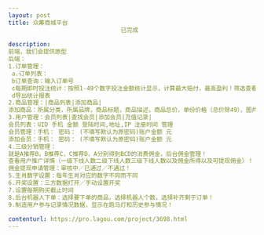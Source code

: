 ```yaml
---                
layout: post       
title: 众筹商城平台
                                已完成
           
description: 
前端，我们会提供原型
后端：
1.订单管理：
 a.订单列表：
 b订单查询：输入订单号
 c每期即时投注统计：按照1-49个数字投注金额统计显示，计算最大赔付，最高盈利！筛选查看：排除机器人／排除投注账号
 d导出统计报表
2.商品管理：|商品列表|添加商品|
添加商品：所属分类，所属品牌，商品标题，商品描述，商品总价，单份价格（总价除49），图片展示
3.用户管理：会员列表|查找会员|添加会员|充值记录|
会员列表：UID 手机 金额 登陆时间,地址,IP 注册时间 管理
会员管理：手机： 密码： (不填写默认为原密码)账户金额 元 
添加会员：手机： 密码： (不填写默认为原密码)账户金额 元 
4.三级分销管理：
就是A推荐B，B推荐C，C推荐D，A分别得到BCD的消费佣金，后台佣金管理！
查看用户推广详情（一级下线人数二级下线人数三级下线人数以及佣金所得以及可提现佣金）！
佣金提现申请管理：审核中／已通过／不通过！
5.生肖数字设置：每年生肖对应的数字不同而不同
6.开奖设置：三方数据打开／手动设置开奖
7.设置每期购买截止时间
8.后台机器人下单：选择要下单的商品，选择机器人个数，选择补齐剩于订单！
9.制造用户参与记录情况数据，显示在跑马灯和历史参与情况！
     
contenturl: https://pro.lagou.com/project/3698.html      
---                 
```

